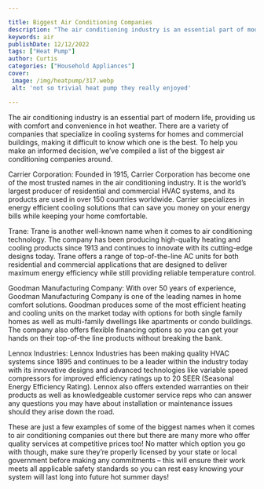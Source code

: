 ```yaml
---

title: Biggest Air Conditioning Companies
description: "The air conditioning industry is an essential part of modern life, providing us with comfort and convenience in hot weather. There...keep going and find out"
keywords: air
publishDate: 12/12/2022
tags: ["Heat Pump"]
author: Curtis
categories: ["Household Appliances"]
cover: 
 image: /img/heatpump/317.webp
 alt: 'not so trivial heat pump they really enjoyed'

---
```


The air conditioning industry is an essential part of modern life, providing us with comfort and convenience in hot weather. There are a variety of companies that specialize in cooling systems for homes and commercial buildings, making it difficult to know which one is the best. To help you make an informed decision, we’ve compiled a list of the biggest air conditioning companies around.

Carrier Corporation: Founded in 1915, Carrier Corporation has become one of the most trusted names in the air conditioning industry. It is the world’s largest producer of residential and commercial HVAC systems, and its products are used in over 150 countries worldwide. Carrier specializes in energy efficient cooling solutions that can save you money on your energy bills while keeping your home comfortable.

Trane: Trane is another well-known name when it comes to air conditioning technology. The company has been producing high-quality heating and cooling products since 1913 and continues to innovate with its cutting-edge designs today. Trane offers a range of top-of-the-line AC units for both residential and commercial applications that are designed to deliver maximum energy efficiency while still providing reliable temperature control. 

Goodman Manufacturing Company: With over 50 years of experience, Goodman Manufacturing Company is one of the leading names in home comfort solutions. Goodman produces some of the most efficient heating and cooling units on the market today with options for both single family homes as well as multi-family dwellings like apartments or condo buildings. The company also offers flexible financing options so you can get your hands on their top-of-the line products without breaking the bank. 

Lennox Industries: Lennox Industries has been making quality HVAC systems since 1895 and continues to be a leader within the industry today with its innovative designs and advanced technologies like variable speed compressors for improved efficiency ratings up to 20 SEER (Seasonal Energy Efficiency Rating). Lennox also offers extended warranties on their products as well as knowledgeable customer service reps who can answer any questions you may have about installation or maintenance issues should they arise down the road. 

These are just a few examples of some of the biggest names when it comes to air conditioning companies out there but there are many more who offer quality services at competitive prices too! No matter which option you go with though, make sure they’re properly licensed by your state or local government before making any commitments – this will ensure their work meets all applicable safety standards so you can rest easy knowing your system will last long into future hot summer days!
